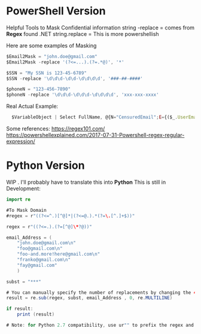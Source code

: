 # PowerShell Version
Helpful Tools to Mask Confidential information
string -replace  = comes from **Regex** found .NET
string.replace   =  This is more powershellish

Here are some examples of Masking
``` Javascript
$Email2Mask = "john.doe@gmail.com"
$Email2Mask -replace '(?<=...).(?=.*@)', '*'
```

``` Javascript
$SSN = "My SSN is 123-45-6789"
$SSN -replace '\d\d\d-\d\d-\d\d\d\d', '###-##-####'
```

``` Javascript
$phoneN = "123-456-7890"
$phoneN -replace '\d\d\d-\d\d\d-\d\d\d\d', 'xxx-xxx-xxxx'
```

Real Actual Example:
``` Javascript
  $VariableObject | Select FullName, @{N="CensuredEmail";E={($_.UserEmail) -replace '(?<=...).(?=.*@)', '*'}}, Date
```

Some references:
https://regex101.com/
https://powershellexplained.com/2017-07-31-Powershell-regex-regular-expression/

# Python Version

WIP . I'll probably have to translate this into **Python**
This is still in Development:
``` Java
import re

#To Mask Domain
#regex = r"((?<=^.)[^@]*|(?<=@.).*(?=\.[^.]+$))"

regex = r"((?<=.).(?=[^@]\*?@))"

email_Address = (
    "john.doe@gmail.com\n"
	"foo@gmail.com\n"
	"foo-and.more!here@gmail.com\n"
	"franko@gmail.com\n"
	"fay@gmail.com"
    )

subst = "***"

# You can manually specify the number of replacements by changing the 4th argument
result = re.sub(regex, subst, email_Address , 0, re.MULTILINE)

if result:
    print (result)

# Note: for Python 2.7 compatibility, use ur"" to prefix the regex and u"" to prefix the test string and substitution.
```

